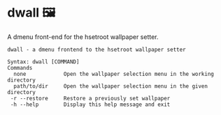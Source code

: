 # dwall :framed_picture:
A dmenu front-end for the hsetroot wallpaper setter. 

```text
dwall - a dmenu frontend to the hsetroot wallpaper setter

Syntax: dwall [COMMAND]
Commands
  none            Open the wallpaper selection menu in the working directory
  path/to/dir     Open the wallpaper selection menu in the given directory
 -r --restore     Restore a previously set wallpaper
 -h --help        Display this help message and exit
```
